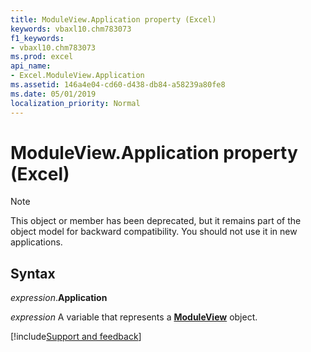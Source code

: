 ```yaml
---
title: ModuleView.Application property (Excel)
keywords: vbaxl10.chm783073
f1_keywords:
- vbaxl10.chm783073
ms.prod: excel
api_name:
- Excel.ModuleView.Application
ms.assetid: 146a4e04-cd60-d438-db84-a58239a80fe8
ms.date: 05/01/2019
localization_priority: Normal
---
```



# ModuleView.Application property (Excel)

> [!NOTE] 
> This object or member has been deprecated, but it remains part of the object model for backward compatibility. You should not use it in new applications.


## Syntax

_expression_.**Application**

_expression_ A variable that represents a **[ModuleView](Excel.ModuleView.md)** object.



[!include[Support and feedback](~/includes/feedback-boilerplate.md)]